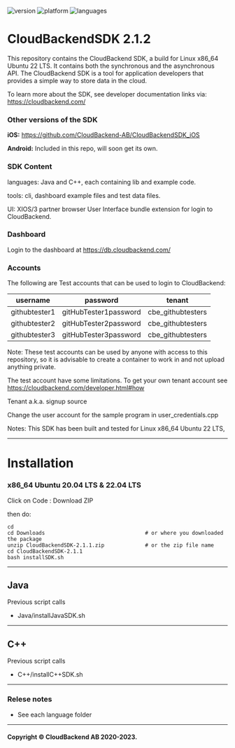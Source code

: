 ![version](https://badgen.net/badge/version/2.1.2/green)
![platform](https://badgen.net/badge/platform/ubuntu)
![languages](https://badgen.net/badge/language/C++,Java,Android/purple?list=|)
# CloudBackendSDK 2.1.2
This repository contains the CloudBackend SDK, a build for Linux x86_64 Ubuntu 22 LTS.
It contains both the synchronous and the asynchronous API.
The CloudBackend SDK is a tool for application developers that provides a simple way to store data in the cloud.

To learn more about the SDK, see developer documentation links via:
https://cloudbackend.com/

### Other versions of the SDK
**iOS:** https://github.com/CloudBackend-AB/CloudBackendSDK_iOS

**Android:** Included in this repo, will soon get its own.

### SDK Content
languages: Java and C++, each containing lib and example code.

tools: cli, dashboard example files and test data files.

UI: XIOS/3 partner browser User Interface bundle extension for login to CloudBackend.

### Dashboard
Login to the dashboard at
https://db.cloudbackend.com/

### Accounts
The following are Test accounts that can be used to login to CloudBackend:

| username | password | tenant |
| -------- | -------- | ------ |
| githubtester1 | gitHubTester1password | cbe_githubtesters | 
| githubtester2 | gitHubTester2password | cbe_githubtesters | 
| githubtester3 | gitHubTester3password | cbe_githubtesters | 

Note: These test accounts can be used by anyone with access to this repository,
so it is advisable to create a container to work in and not upload anything private.

The test account have some limitations. To get your own tenant account see
https://cloudbackend.com/developer.html#how

Tenant a.k.a. signup source

Change the user account for the sample program in user_credentials.cpp

Notes: This SDK has been built and tested for Linux x86_64 Ubuntu 22 LTS,

------------------------------------------------------------------------

# Installation

### x86_64 Ubuntu 20.04 LTS & 22.04 LTS

Click on
Code : Download ZIP

then do:
```
cd
cd Downloads                                # or where you downloaded the package
unzip CloudBackendSDK-2.1.1.zip             # or the zip file name
cd CloudBackendSDK-2.1.1
bash installSDK.sh
```

---
## Java
Previous script calls
- Java/installJavaSDK.sh

---
## C++
Previous script calls
- C++/installC++SDK.sh

------------------------------------------------------------------------
### Relese notes
- See each language folder
----
#### Copyright © CloudBackend AB 2020-2023.


